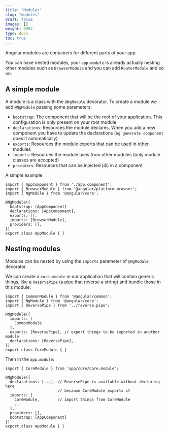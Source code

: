 ```yaml
---
title: "Modules"
slug: "modules"
draft: false
images: []
weight: 9993
type: docs
toc: true
---
```


Angular modules are containers for different parts of your app.

You can have nested modules, your `app.module` is already actually nesting other modules such as `BrowserModule` and you can add `RouterModule` and so on.

## A simple module
A module is a class with the `@NgModule` decorator. To create a module we add `@NgModule` passing some parameters:

- `bootstrap`: The component that will be the root of your application. This configuration is only present on your root module
- `declarations`: Resources the module declares. When you add a new component you have to update the declarations (`ng generate component` does it automatically)
- `exports`: Resources the module exports that can be used in other modules
- `imports`: Resources the module uses from other modules (only module classes are accepted)
- `providers`: Resources that can be injected (di) in a component

A simple example:

    import { AppComponent } from './app.component';
    import { BrowserModule } from '@angular/platform-browser';
    import { NgModule } from '@angular/core';
     
    @NgModule({
      bootstrap: [AppComponent]
      declarations: [AppComponent],
      exports: [],
      imports: [BrowserModule],
      providers: [],
    })
    export class AppModule { }

## Nesting modules
Modules can be nested by using the `imports` parameter of `@NgModule` decorator.

We can create a `core.module` in our application that will contain generic things, like a `ReservePipe` (a pipe that reverse a string) and bundle those in this module:

    import { CommonModule } from '@angular/common';
    import { NgModule } from '@angular/core';
    import { ReversePipe } from '../reverse.pipe';
    
    @NgModule({
      imports: [
        CommonModule
      ],
      exports: [ReversePipe], // export things to be imported in another module
      declarations: [ReversePipe],
    })
    export class CoreModule { }

Then in the `app.module`:

    import { CoreModule } from 'app/core/core.module';
    
    @NgModule({
      declarations: [...], // ReversePipe is available without declaring here
                           // because CoreModule exports it
      imports: [
        CoreModule,        // import things from CoreModule
        ...
      ],
      providers: [],
      bootstrap: [AppComponent]
    })
    export class AppModule { }



